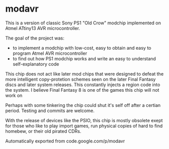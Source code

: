 # modavr
This is a version of classic Sony PS1 "Old Crow" modchip implemented on Atmel ATtiny13 AVR microcontroller.

The goal of the project was:

- to implement a modchip with low-cost, easy to obtain and easy to program Atmel AVR microcontroller
- to find out how PS1 modchip works and write an easy to understand self-explanatory code

This chip does not act like later mod chips that were designed to defeat the more intelligent copy-protetion schemes seen on the later Final Fantasy discs and later system releases. This constantly injects a region code into the system. I believe Final Fantasy 8 is one of the games this chip will not work on

Perhaps with some tinkering the chip could shut it's self off after a certian period. Testing and commits are welcome.

With the release of devices like the PSIO, this chip is mostly obsolete exept for those who like to play import games, run physical copies of hard to find homebew, or their old pirated CDRs.

Automatically exported from code.google.com/p/modavr
